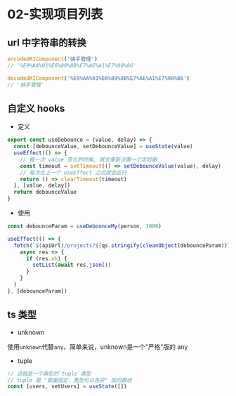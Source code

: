 # 02-实现项目列表

## url 中字符串的转换

```js
encodeURIComponent('骑手管理')
// '%E9%AA%91%E6%89%8B%E7%AE%A1%E7%90%86'

decodeURIComponent('%E9%AA%91%E6%89%8B%E7%AE%A1%E7%90%86')
// '骑手管理'
```

## 自定义 hooks

- 定义

```js
export const useDebounce = (value, delay) => {
  const [debounceValue, setDebounceValue] = useState(value)
  useEffect(() => {
    // 每一次 value 变化的时候, 就会重新设置一个定时器
    const timeout = setTimeout(() => setDebounceValue(value), delay)
    // 每次在上一个 useEffect 之后就会运行
    return () => clearTimeout(timeout)
  }, [value, delay])
  return debounceValue
}
```

- 使用

```js
const debounceParam = useDebounceMy(person, 1000)

useEffect(() => {
  fetch(`${apiUrl}/projects?${qs.stringify(cleanObject(debounceParam))}`).then(
    async res => {
      if (res.ok) {
        setList(await res.json())
      }
    }
  )
}, [debounceParam])
```

## ts 类型

- unknown

使用`unknown`代替`any`，简单来说，unknown是一个"严格"版的 any

- tuple

```ts
// 这就是一个典型的`tuple`类型
// tuple 是 "数量固定，类型可以各异" 版的数组
const [users, setUsers] = useState([])
```

